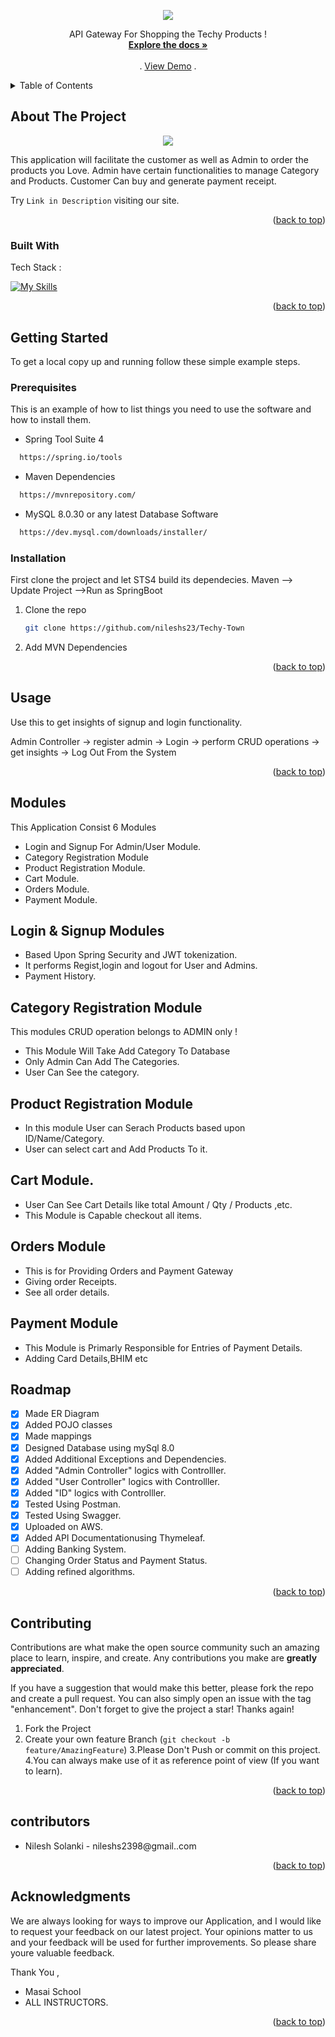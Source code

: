 <a name="readme-top"></a> 

<!-- PROJECT SHIELDS -->
<!--
*** I'm using markdown "reference style" links for readability.
*** Reference links are enclosed in brackets [ ] instead of parentheses ( ).
*** See the bottom of this document for the declaration of the reference variables
*** for contributors-url, forks-url, etc. This is an optional, concise syntax you may use.
*** https://www.markdownguide.org/basic-syntax/#reference-style-links
-->

<p align="center">
  <img src="https://user-images.githubusercontent.com/53571060/204812144-d54bc1e8-78ee-4913-8f10-0f29b54c9cbf.png" />
</p>


  <p align="center">
    API Gateway For Shopping the Techy Products !
    <br />
    <a href="https://github.com/nileshs23/Techy-Town"><strong>Explore the docs »</strong></a>
    <br />
    <br />
    .
    <a href="http://techytown2.ap-south-1.elasticbeanstalk.com/">View Demo</a>
    .
  </p>
</div>



<!-- TABLE OF CONTENTS -->
<details>
  <summary>Table of Contents</summary>
  <ol>
    <li>
      <a href="#about-the-project">About The Project</a>
      <ul>
        <li><a href="#built-with">Built With</a></li>
      </ul>
    </li>
    <li>
      <a href="#getting-started">Getting Started</a>
      <ul>
        <li><a href="#prerequisites">Prerequisites</a></li>
        <li><a href="#installation">Installation</a></li>
      </ul>
    </li>
    <li><a href="#usage">Usage</a></li>
    <li><a href="#modules">Modules</a></li>
    <li><a href="#roadmap">Roadmap</a></li>
    <li><a href="#contributing">Contributing</a></li>
    <li><a href="#contributors">Contributors</a></li>
    <li><a href="#acknowledgments">Acknowledgments</a></li>
  </ol>
</details>



<!-- ABOUT THE PROJECT -->
## About The Project

<p align="center">
<img src="https://user-images.githubusercontent.com/53571060/209521400-692aa24b-e805-4641-bde5-f2d0785f5ddf.png" />
</p>


This application will facilitate the customer as well as Admin to order the products you Love.
Admin have certain functionalities to manage Category and Products.
Customer Can buy and generate payment receipt.

Try `Link in Description` visiting our site.

<p align="right">(<a href="#readme-top">back to top</a>)</p>



### Built With

Tech Stack :

[![My Skills](https://skillicons.dev/icons?i=java,spring,maven,hibernate,github,git,vscode&theme=light)](https://skillicons.dev)
<p align="right">(<a href="#readme-top">back to top</a>)</p>



<!-- GETTING STARTED -->
## Getting Started

To get a local copy up and running follow these simple example steps.

### Prerequisites

This is an example of how to list things you need to use the software and how to install them.
  
  * Spring Tool Suite 4

 ```sh
   https://spring.io/tools
   ```
  
   * Maven Dependencies

 ```sh
   https://mvnrepository.com/
   ```
   
   * MySQL 8.0.30 or any latest Database Software

 ```sh
   https://dev.mysql.com/downloads/installer/
   ```

### Installation

First clone the project and let STS4 build its dependecies. Maven --> Update Project -->Run as SpringBoot

1. Clone the repo
   ```sh
   git clone https://github.com/nileshs23/Techy-Town
   ```
2. Add MVN Dependencies

<p align="right">(<a href="#readme-top">back to top</a>)</p>



<!-- USAGE EXAMPLES -->
## Usage

Use this to get insights of signup and login functionality.

Admin Controller -> register admin -> Login -> perform CRUD operations -> get insights -> Log Out From the System


<p align="right">(<a href="#readme-top">back to top</a>)</p>

<!-- USAGE EXAMPLES -->
## Modules
This Application Consist 6 Modules

- Login and Signup For Admin/User Module.
- Category Registration Module
- Product  Registration Module.
- Cart Module.
- Orders Module.
- Payment Module.


## Login & Signup Modules

- Based Upon Spring Security and JWT tokenization.
- It performs Regist,login and logout for User and Admins.
- Payment History.

## Category Registration Module
This modules CRUD operation belongs to ADMIN only !

- This Module Will Take Add Category To Database
- Only Admin Can Add The Categories.
- User Can See the category.

##  Product  Registration Module
- In this module User can Serach Products based upon ID/Name/Category.
- User can select cart and Add Products To it. 

## Cart Module.

- User Can See Cart Details like total Amount / Qty / Products ,etc.
- This Module is Capable checkout all items.

## Orders Module

- This is for Providing Orders and Payment Gateway
- Giving order Receipts.
- See all order details.

## Payment Module

- This Module is Primarly Responsible for Entries of Payment Details.
- Adding Card Details,BHIM etc



<!-- ROADMAP -->
## Roadmap

- [x] Made ER Diagram
- [x] Added POJO classes
- [x] Made mappings
- [x] Designed Database using mySql 8.0
- [x] Added Additional Exceptions and Dependencies.
- [x] Added "Admin Controller" logics with Controlller.
- [x] Added "User Controller" logics with Controlller.
- [x] Added "ID" logics with Controlller.
- [x] Tested Using Postman.
- [x] Tested Using Swagger.
- [x] Uploaded on AWS.
- [x] Added API Documentationusing Thymeleaf.
- [ ] Adding Banking System.
- [ ] Changing Order Status and Payment Status.
- [ ] Adding refined algorithms.

<p align="right">(<a href="#readme-top">back to top</a>)</p>



<!-- CONTRIBUTING -->
## Contributing

Contributions are what make the open source community such an amazing place to learn, inspire, and create. Any contributions you make are **greatly appreciated**.

If you have a suggestion that would make this better, please fork the repo and create a pull request. You can also simply open an issue with the tag "enhancement".
Don't forget to give the project a star! Thanks again!

1. Fork the Project
2. Create your own feature Branch (`git checkout -b feature/AmazingFeature`)
3.Please Don't Push or commit on this project.
4.You can always make use of it as reference point of view (If you want to learn).

<p align="right">(<a href="#readme-top">back to top</a>)</p>



<!-- Contributors -->
## contributors
* Nilesh Solanki - nileshs2398@gmail..com

<p align="right">(<a href="#readme-top">back to top</a>)</p>



<!-- ACKNOWLEDGMENTS -->
## Acknowledgments

We are always looking for ways to improve our Application, and I would like to request your feedback on our latest project. Your opinions matter to us and your feedback will be used for further improvements. So please share youre valuable feedback.

Thank You ,
* Masai School
* ALL INSTRUCTORS.

<p align="right">(<a href="#readme-top">back to top</a>)</p>
